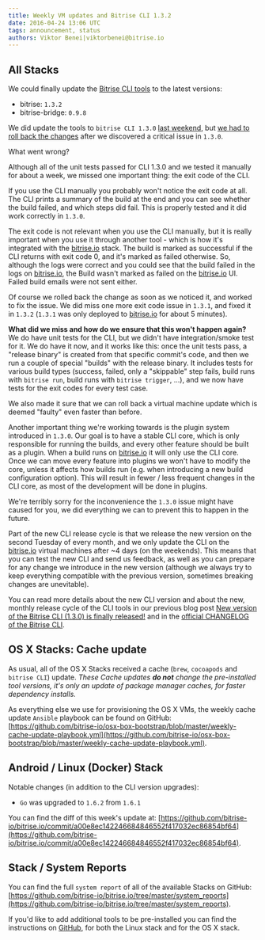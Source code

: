 ```yaml
---
title: Weekly VM updates and Bitrise CLI 1.3.2
date: 2016-04-24 13:06 UTC
tags: announcement, status
authors: Viktor Benei|viktorbenei@bitrise.io
---
```


## All Stacks

We could finally update the [Bitrise CLI tools](https://www.bitrise.io/cli)
to the latest versions:

* bitrise: `1.3.2`
* bitrise-bridge: `0.9.8`

We did update the tools to `bitrise CLI 1.3.0` [last weekend](/2016/04/16/weekly-virtual-machine-and-cache-update.html),
but [we had to roll back the changes](http://blog.bitrise.io/2016/04/18/bitrise-cli-1-3-0-issue-fix-is-coming-asap.html)
after we discovered a critical issue in `1.3.0`.

What went wrong?

Although all of the unit tests passed for CLI 1.3.0 and we tested it manually
for about a week, we missed one important thing: the exit code of the CLI.

If you use the CLI manually you probably won't notice the exit code at all.
The CLI prints a summary of the build at the end and you can see whether the build
failed, and which steps did fail. This is properly tested and it did work correctly
in `1.3.0`.

The exit code is not relevant when you use the CLI manually, but it is
really important when you use it through another tool - which is how it's
integrated with the [bitrise.io](https://www.bitrise.io) stack. The build
is marked as successful if the CLI returns with exit code 0, and it's marked
as failed otherwise. So, although the logs were correct and you could see
that the build failed in the logs on [bitrise.io](https://www.bitrise.io),
the Build wasn't marked as failed on the [bitrise.io](https://www.bitrise.io) UI.
Failed build emails were not sent either.

Of course we rolled back the change as soon as we noticed it, and worked
to fix the issue. We did miss one more exit code issue in `1.3.1`,
and fixed it in `1.3.2` (`1.3.1` was only deployed to [bitrise.io](https://www.bitrise.io)
for about 5 minutes).

**What did we miss and how do we ensure that this won't happen again?**
We do have unit tests for the CLI, but we didn't have integration/smoke test
for it. We do have it now, and it works like this: once the unit tests
pass, a "release binary" is created from that specific commit's code,
and then we run a couple of special "builds" with the release binary.
It includes tests for various build types (success, failed,
only a "skippable" step fails, build runs with `bitrise run`,
build runs with `bitrise trigger`, ...), and we now have tests
for the exit codes for every test case.

We also made it sure that we can roll back a virtual machine update
which is deemed "faulty" even faster than before.

Another important thing we're working towards is the plugin system
introduced in `1.3.0`. Our goal is to have a stable CLI core, which
is only responsible for running the builds, and every other feature
should be built as a plugin. When a build runs on [bitrise.io](https://www.bitrise.io)
it will only use the CLI core. Once we can move every feature
into plugins we won't have to modify the core, unless it affects how
builds run (e.g. when introducing a new build configuration option).
This will result in fewer / less frequent changes in the CLI core,
as most of the development will be done in plugins.

We're terribly sorry for the inconvenience the `1.3.0` issue
might have caused for you, we did everything we can to prevent
this to happen in the future.

Part of the new CLI release cycle is that we release the new
version on the second Tuesday of every month, and we only update
the CLI on the [bitrise.io](https://www.bitrise.io) virtual machines after ~4 days (on the weekends).
This means that you can test the new CLI and send us feedback,
as well as you can prepare for any change we introduce in the new version
(although we always try to keep everything compatible with the previous version,
sometimes breaking changes are unevitable).

You can read more details about the new CLI version and about the new, monthly
release cycle of the CLI tools in our previous
blog post [New version of the Bitrise CLI (1.3.0) is finally released!](/2016/04/13/new-version-of-the-bitrise-cli-1-3-0-is-finally-released.html)
and in the [official CHANGELOG of the Bitrise CLI](https://github.com/bitrise-io/bitrise/blob/master/CHANGELOG.md).


## OS X Stacks: Cache update

As usual, all of the OS X Stacks received a cache (`brew`, `cocoapods` and `bitrise CLI`) update.
*These Cache updates __do not__ change the pre-installed tool versions, it's
only an update of package manager caches, for faster dependency installs.*

As everything else we use for
provisioning the OS X VMs, the weekly cache update `Ansible` playbook
can be found on GitHub:
[https://github.com/bitrise-io/osx-box-bootstrap/blob/master/weekly-cache-update-playbook.yml](https://github.com/bitrise-io/osx-box-bootstrap/blob/master/weekly-cache-update-playbook.yml).


## Android / Linux (Docker) Stack

Notable changes (in addition to the CLI version upgrades):

* `Go` was upgraded to `1.6.2` from `1.6.1`

You can find the diff of this week's update at:
[https://github.com/bitrise-io/bitrise.io/commit/a00e8ec142246684846552f417032ec86854bf64](https://github.com/bitrise-io/bitrise.io/commit/a00e8ec142246684846552f417032ec86854bf64).


## Stack / System Reports

You can find the full `system report` of all of the available Stacks
on GitHub: [https://github.com/bitrise-io/bitrise.io/tree/master/system_reports](https://github.com/bitrise-io/bitrise.io/tree/master/system_reports).

If you'd like to add additional tools to be pre-installed you can find the
instructions on [GitHub](https://github.com/bitrise-io/bitrise.io#request-a-tool-to-be-pre-installed-on-a-build-machine),
for both the Linux stack and for the OS X stack.
